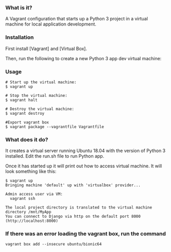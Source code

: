 ### What is it?

A Vagrant configuration that starts up a Python 3 project in a virtual machine for local application development.

### Installation

First install [Vagrant] and [Virtual Box].

Then, run the following to create a new Python 3 app dev virtual machine:

### Usage

    # Start up the virtual machine:
    $ vagrant up

    # Stop the virtual machine:
    $ vagrant halt
	
	# Destroy the virtual machine:
	$ vagrant destroy
	
	#Export vagrant box
	$ vagrant package --vagrantfile Vagrantfile

### What does it do?

It creates a virtual server running Ubuntu 18.04 with the version of Python 3 installed. 
Edit the run.sh file to run Python app.

Once it has started up it will print out how to access virtual machine. 
It will look something like this:

    $ vagrant up
    Bringing machine 'default' up with 'virtualbox' provider...

    Admin access user via VM:
      vagrant ssh
	
	The local project directory is translated to the virtual machine directory /mnt/MyApp
	You can connect to Django via http on the default port 8000 (http://localhost:8000)
	
### If there was an error loading the vagrant box, run the command
	vagrant box add --insecure ubuntu/bionic64